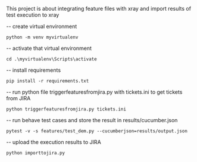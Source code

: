 This project is about integrating feature files with xray and import results of test execution to xray



-- create virtual environment
```
python -m venv myvirtualenv
```

-- activate that virtual environment
```
cd .\myvirtualenv\Scripts\activate
```

-- install requirements
```
pip install -r requirements.txt
```

-- run python file triggerfeaturesfromjira.py with tickets.ini to get tickets from JIRA
```
python triggerfeaturesfromjira.py tickets.ini
```

-- run behave test cases and store the result in results/cucumber.json 
```
pytest -v -s features/test_dem.py --cucumberjson=results/output.json
```

-- upload the execution results to JIRA
```
python importtojira.py
```


